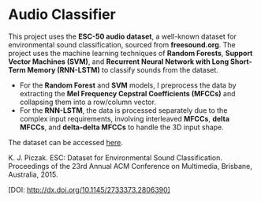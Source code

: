 # Audio Classifier

This project uses the **ESC-50 audio dataset**, a well-known dataset for environmental sound classification, sourced from **freesound.org**. The project uses the machine learning techniques of **Random Forests**, **Support Vector Machines (SVM)**, and **Recurrent Neural Network with Long Short-Term Memory (RNN-LSTM)** to classify sounds from the dataset.

- For the **Random Forest** and **SVM** models, I preprocess the data by extracting the **Mel Frequency Cepstral Coefficients (MFCCs)** and collapsing them into a row/column vector.
- For the **RNN-LSTM**, the data is processed separately due to the complex input requirements, involving interleaved **MFCCs**, **delta MFCCs**, and **delta-delta MFCCs** to handle the 3D input shape.

The dataset can be accessed [here](https://github.com/karolpiczak/ESC-50).

K. J. Piczak. ESC: Dataset for Environmental Sound Classification. Proceedings of the 23rd Annual ACM Conference on Multimedia, Brisbane, Australia, 2015.

[DOI: http://dx.doi.org/10.1145/2733373.2806390]
